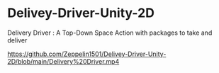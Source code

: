 # Delivey-Driver-Unity-2D

Delivery Driver : A Top-Down Space Action with packages to take and deliver

https://github.com/Zeppelin1501/Delivey-Driver-Unity-2D/blob/main/Delivery%20Driver.mp4
